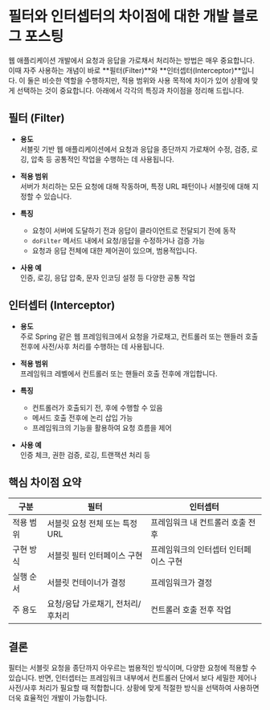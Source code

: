 # 필터와 인터셉터의 차이점에 대한 개발 블로그 포스팅

웹 애플리케이션 개발에서 요청과 응답을 가로채서 처리하는 방법은 매우 중요합니다. 이때 자주 사용하는 개념이 바로 **필터(Filter)**와 **인터셉터(Interceptor)**입니다. 이 둘은 비슷한 역할을 수행하지만, 적용 범위와 사용 목적에 차이가 있어 상황에 맞게 선택하는 것이 중요합니다. 아래에서 각각의 특징과 차이점을 정리해 드립니다.

## 필터 (Filter)

- **용도**  
  서블릿 기반 웹 애플리케이션에서 요청과 응답을 종단까지 가로채어 수정, 검증, 로깅, 압축 등 공통적인 작업을 수행하는 데 사용됩니다.

- **적용 범위**  
  서버가 처리하는 모든 요청에 대해 작동하며, 특정 URL 패턴이나 서블릿에 대해 지정할 수 있습니다.

- **특징**  
  - 요청이 서버에 도달하기 전과 응답이 클라이언트로 전달되기 전에 동작  
  - `doFilter` 메서드 내에서 요청/응답을 수정하거나 검증 가능  
  - 요청과 응답 전체에 대한 제어권이 있으며, 범용적입니다.

- **사용 예**  
  인증, 로깅, 응답 압축, 문자 인코딩 설정 등 다양한 공통 작업

## 인터셉터 (Interceptor)

- **용도**  
  주로 Spring 같은 웹 프레임워크에서 요청을 가로채고, 컨트롤러 또는 핸들러 호출 전후에 사전/사후 처리를 수행하는 데 사용됩니다.

- **적용 범위**  
  프레임워크 레벨에서 컨트롤러 또는 핸들러 호출 전후에 개입합니다.

- **특징**  
  - 컨트롤러가 호출되기 전, 후에 수행할 수 있음  
  - 메서드 호출 전후에 논리 삽입 가능  
  - 프레임워크의 기능을 활용하여 요청 흐름을 제어

- **사용 예**  
  인증 체크, 권한 검증, 로깅, 트랜잭션 처리 등

## 핵심 차이점 요약

| 구분            | 필터                              | 인터셉터                        |
|----------------|-----------------------------------|--------------------------------|
| 적용 범위     | 서블릿 요청 전체 또는 특정 URL       | 프레임워크 내 컨트롤러 호출 전후  |
| 구현 방식     | 서블릿 필터 인터페이스 구현            | 프레임워크의 인터셉터 인터페이스 구현 |
| 실행 순서     | 서블릿 컨테이너가 결정                  | 프레임워크가 결정                 |
| 주 용도       | 요청/응답 가로채기, 전처리/후처리       | 컨트롤러 호출 전후 작업            |

## 결론

필터는 서블릿 요청을 종단까지 아우르는 범용적인 방식이며, 다양한 요청에 적용할 수 있습니다. 반면, 인터셉터는 프레임워크 내부에서 컨트롤러 단에서 보다 세밀한 제어나 사전/사후 처리가 필요할 때 적합합니다. 상황에 맞게 적절한 방식을 선택하여 사용하면 더욱 효율적인 개발이 가능합니다.